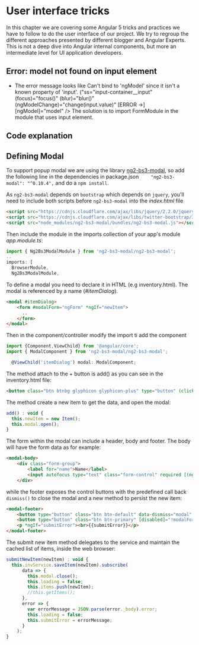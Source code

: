 # User interface tricks
In this chapter we are covering some Angular 5 tricks and practices we have to follow to do the user interface of our project. We try to regroup the different approaches presented by different blogger and Angular Experts. This is not a deep dive into Angular internal components, but more an intermediate level for UI application developers.

## Error: model not found on input element
* The error message looks like
	Can't bind to 'ngModel' since it isn't a known property of 'input'. ("ss="input-container__input" (focus)="focus()" (blur)="blur()" (ngModelChange)="change(input.value)" [ERROR ->][ngModel]="model" />
 The solution is to import FormModule in the module that uses input element. 

## Code explanation

## Defining Modal
To support popup modal we are using the library [ng2-bs3-modal](https://github.com/dougludlow/ng2-bs3-modal), so add the following line in the dependencies in package.json
`    "ng2-bs3-modal": "^0.10.4",` and do a `npm install`.

As `ng2-bs3-modal` depends on `bootstrap` which depends on `jquery`, you'll need to include both scripts before `ng2-bs3-modal` into the *index.html* file
```html
<script src="https://cdnjs.cloudflare.com/ajax/libs/jquery/2.2.0/jquery.js"></script>
<script src="https://cdnjs.cloudflare.com/ajax/libs/twitter-bootstrap/3.3.7/js/bootstrap.js"></script>
<script src="node_modules/ng2-bs3-modal/bundles/ng2-bs3-modal.js"></script>
```
Then include the module in the imports collection of your app's module *app.module.ts*:

```javascript
import { Ng2Bs3ModalModule } from 'ng2-bs3-modal/ng2-bs3-modal';
..
imports: [
  BrowserModule,
  Ng2Bs3ModalModule,
```

To define a modal you need to declare it in HTML (e.g inventory.html). The modal is referenced by a name (*#itemDialog*).
```html
<modal #itemDialog>
    <form #modalForm="ngForm" *ngIf="newItem">
      ..
    </form>
</modal>
```

Then in the component/controller modify the import ti add the component
```javascript
import {Component,ViewChild} from '@angular/core';
import { ModalComponent } from 'ng2-bs3-modal/ng2-bs3-modal';

  @ViewChild('itemDialog') modal: ModalComponent;
```

The method attach to the + button is add() as you can see in the inventory.html file:
```html
<button class="btn btnbg glyphicon glyphicon-plus" type="button" (click)="add()"></button>
```

The method create a new item to get the data, and open the modal:
```javascript
add() : void {
  this.newItem = new Item();
  this.modal.open();
}
```

The form within the modal can include a header, body and footer. The body will have the form data as for example:
```html
<modal-body>
    <div class="form-group">
        <label for="name">Name</label>
        <input autofocus type="text" class="form-control" required [(ngModel)]="newItem.name" name="name" id="name">
    </div>
```

while the footer exposes the control buttons with the predefined call back `dismiss()` to close the modal and a new method to persist the new item:
```html
<modal-footer>
    <button type="button" class="btn btn-default" data-dismiss="modal" (click)="newItem.dismiss()">Cancel</button>
    <button type="button" class="btn btn-primary" [disabled]="!modalForm.valid" (click)="submitNewItem(newItem)">Submit<i *ngIf="loading" class="fa fa-refresh fa-spin"></i></button>
    <p *ngIf="submitError"><br>{{submitError}}</p>
</modal-footer>
```

The submit new item method delegates to the service and maintain the cached list of items, inside the web browser:
```javascript
submitNewItem(newItem) : void {
  this.invService.saveItem(newItem).subscribe(
      data => {
        this.modal.close();
        this.loading = false;
        this.items.push(newItem);
        //this.getItems();
      },
      error => {
        var errorMessage = JSON.parse(error._body).error;
        this.loading = false;
        this.submitError = errorMessage;
      }
    );
}
```
